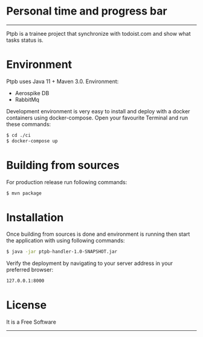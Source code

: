 # Personal time and progress bar

---

Ptpb is a trainee project that synchronize with todoist.com and show what tasks status is.

# Environment
Ptpb uses Java 11 + Maven 3.0.
Environment:
 - Aerospike DB
 - RabbitMq

Development environment is very easy to install and deploy with a docker containers using docker-compose.
Open your favourite Terminal and run these commands:

```sh
$ cd ./ci
$ docker-compose up
```

# Building from sources
For production release run following commands:

```sh
$ mvn package
```

# Installation

Once building from sources is done and environment is running then start the application with using following commands:

```sh
$ java -jar ptpb-handler-1.0-SNAPSHOT.jar
```

Verify the deployment by navigating to your server address in your preferred browser:
```sh
127.0.0.1:8000
```

# License

It is a Free Software

----
